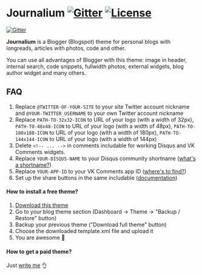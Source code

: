 # Journalium [![Gitter](https://img.shields.io/gitter/room/nwjs/nw.js.svg)](https://gitter.im/web-xaser/blogger-templates) [![License](https://img.shields.io/npm/l/express.svg)](https://github.com/web-xaser/blogspot-themes/blob/master/LICENSE)

[![Gitter](https://raw.githubusercontent.com/web-xaser/blogspot-themes/master/Journalium/preview/journalium.png)](https://github.com/web-xaser/blogspot-themes/tree/master/Journalium)

**Journalium** is a Blogger (Blogspot) theme for personal blogs with longreads, articles with photos, code and other.

You can use all advantages of Blogger with this theme: image in header, internal search, code snippets, fullwidth photos, external widgets, blog author widget and many others.

## FAQ

1. Replace `@TWITTER-OF-YOUR-SITE` to your site Twitter account nickname and `@YOUR-TWITTER_USERNAME` to your own Twitter account nickname
2. Replace `PATH-TO-32x32-ICON` to URL of your logo (with a width of 32px), `PATH-TO-48x48-ICON` to URL of your logo (with a width of 48px), `PATH-TO-180x180-ICON` to URL of your logo (with a width of 180px), `PATH-TO-144x144-ICON` to URL of your logo (with a width of 144px)
3. Delete `<!-- ... -->` in comments includable for working Disqus and VK Comments widgets.
4. Replace `YOUR-DISQUS-NAME` to your Disqus community shortname ([what's a shortname?](https://help.disqus.com/customer/en/portal/articles/466208-what-s-a-shortname-))
5. Replace `YOUR-APP-ID` to your VK Comments app ID ([where's to find?](https://vk.com/dev/widget_comments))
6. Set up the share buttons in the same includable ([documentation](https://tech.yandex.ru/share/doc/dg/add-docpage/))

#### How to install a free theme?

1. [Download this theme](https://github.com/web-xaser/blogspot-themes/raw/master/Journalium/template.xml)
2. Go to your blog theme section (Dashboard → Theme → "Backup / Restore" button)
3. Backup your previous theme ("Download full theme" button)
4. Choose the downloaded template.xml file and upload it
5. You are awesome :clap:

#### How to get a paid theme?

Just [write me](http://www.web-xaser.ru/) :ok_hand:
